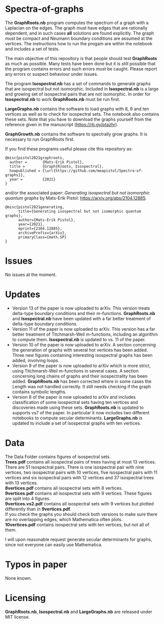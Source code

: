 # Spectra-of-graphs
The **GraphRoots.nb** program computes the spectrum of a graph with a Laplacian on the edges. The graph must have edges that are rationally dependent,
and in such cases **all** solutions are found explicitly.
The graph must be compact and Neumann boundary conditions are assumed at the vertices.
The instructions how to run the progam are within the notebook and includes a set of tests.

The main objective of this repository is that people should test **GraphRoots** as much as possible. Many tests have been done but it is still possible
that the program contains errors and such errors must be caught. Please report any errors or suspect behaviour under issues.

The program **Isospectral.nb** has a set of commands to generate graphs that are isospectral but not isomorphic. Included in **Isospectral.nb**
is a large and growing set of isospectral pairs that are not isomorphic. In order for **Isospectral.nb** to work **GraphRoots.nb** must be run first.

**LargeGraphs.nb** contains the software to load graphs with 8, 9 and ten vertices as well as to check for isospectral sets. The notebook also contains these sets.
Note that you have to download the graphs yourself from the reference given in the manuscript (https://rb.gy/ptazhr).

**GraphGrowth.nb** contains the software to spectrally grow graphs. It is necessary to run GraphRoots first.

If you find these programs useful please cite this repository as:

```
@misc{pistol2021graphroots,
  author =       {Mats-Erik Pistol},
  title =        {Graph{R}oots, Isospectral},
  howpublished = {\url{https://github.com/meapistol/Spectra-of-graphs}},
  year =         {2021}
}
```

and/or the associated paper: *Generating isospectral but not isomorphic quantum graphs* by Mats-Erik Pistol: https://arxiv.org/abs/2104.12885.

```
@misc{pistol2021generating,
      title={Generating isospectral but not isomorphic quantum graphs},
      author={Mats-Erik Pistol},
      year={2021},
      eprint={2104.12885},
      archivePrefix={arXiv},
      primaryClass={math.SP}
}
```
# Issues
No issues at the moment.

# Updates
- Version 13 of the paper is now uploaded to arXiv. This version treats delta-type boundary conditions and their m-functions. **GraphRoots.nb** and **Isospectral.nb** have been updated with a far better treatment of delta-type boundary conditions.
- Version 11 of the paper is now uploaded to arXiv. This version has a far better treatment of Titchmarsh-Weil m-functions, including an algorithm to compute them. **Isospectral.nb** is updated to vs. 11 of the paper.
- Version 10 of the paper is now uploaded to arXiv. A section concerning the generation of graphs with several hot vertices has been added. Three new figures containing interesting isospectral graphs has been added, involving loops. 
- Version 9 of the paper is now uploaded to arXiv which is more strict, using Titchmarsh-Weil m-functions in several cases. A section concerning long chains of graphs and their isospectrality has been added. **GraphRoots.nb** has been corrected where in some cases the Length was not handled correctly. It still needs checking if the graph contains symbolic lengths. 
- Version 8 of the paper is now uploaded to arXiv and includes classification of some isospectral sets having ten vertices and discoveries made using these sets. **GraphRoots.nb** is updated to supports vs7 of the paper. In particular it now includes two different notebooks to compute secular determinants. **LargeGraphs.nb** is updated to include a set of isospectral graphs with ten vertices.
# Data
The Data Folder contains figures of isospectral sets.  
**Trees.pdf** contains all isospectral pairs of trees having at most 13 vertices. There are 51 isospectral pairs. There is one isospectral pair with nine vertices, two isospectral pairs with 10 vertices, five isospectral pairs with 11 vertices and six isospectral pairs with 12 vertices and 37 isospectral trees with 13 vertices.  
**8vertices.pdf** contains all isospectral sets with 8 vertices.   
**9vertices.pdf** contains all isospectral sets with 9 vertices. These figures are split into 4 figures.  
**9vertices.vs2.pdf** contains all isospectral sets with 9 vertices but plotted differently than in **9vertices.pdf**.    
If you check the graphs you should check both versions to make sure there are no overlapping edges, which Mathematica often plots.\
**10vertices.pdf** contains isospectral sets with ten vertices, but not all of them.

I will upon reasonable request generate secular determinants for graphs, since not everyone can easily use Mathematica.

# Typos in paper
None known.
# Licensing

**GraphRoots.nb**, **Isospectral.nb** and **LargeGraphs.nb** are released under MIT license.
